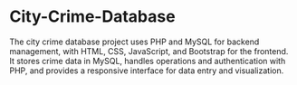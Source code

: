 # City-Crime-Database
 The city crime database project uses PHP and MySQL for backend management, with HTML, CSS, JavaScript, and Bootstrap for the frontend. It stores crime data in MySQL, handles operations and authentication with PHP, and provides a responsive interface for data entry and visualization.

